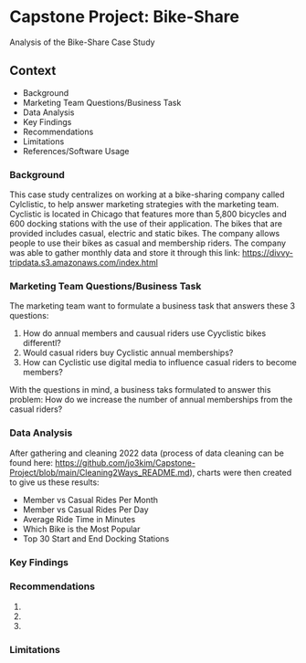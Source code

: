 # Capstone Project: Bike-Share
Analysis of the Bike-Share Case Study

## Context
* Background  
* Marketing Team Questions/Business Task
* Data Analysis
* Key Findings
* Recommendations
* Limitations
* References/Software Usage

### Background
This case study centralizes on working at a bike-sharing company called Cylclistic, to help answer marketing strategies with the marketing team. Cyclistic is located in Chicago that features more than 5,800 bicycles and 600 docking stations with the use of their application. The bikes that are provided includes casual, electric and static bikes. The company allows people to use their bikes as casual and membership riders. The company was able to gather monthly data and store it through this link:
https://divvy-tripdata.s3.amazonaws.com/index.html

### Marketing Team Questions/Business Task
The marketing team want to formulate a business task that answers these 3 questions:
1. How do annual members and causual riders use Cyyclistic bikes differentl?
2. Would casual riders buy Cyclistic annual memberships?
3. How can Cyclistic use digital media to influence casual riders to become members?

With the questions in mind, a business taks formulated to answer this problem: How do we increase the number of annual memberships from the casual riders?

### Data Analysis
After gathering and cleaning 2022 data (process of data cleaning can be found here: https://github.com/jo3kim/Capstone-Project/blob/main/Cleaning2Ways_README.md), charts were then created to give us these results:
* Member vs Casual Rides Per Month
* Member vs Casual Rides Per Day
* Average Ride Time in Minutes
* Which Bike is the Most Popular
* Top 30 Start and End Docking Stations

### Key Findings

### Recommendations
1. 
2.
3.

### Limitations
